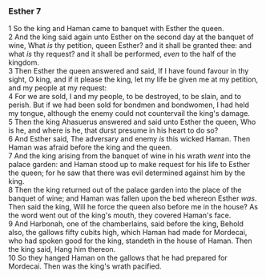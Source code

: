 ### Esther 7

1 So the king and Haman came to banquet with Esther the queen.  
2 And the king said again unto Esther on the second day at the banquet of wine, What *is* thy petition, queen Esther? and it shall be granted thee: and what *is* thy request? and it shall be performed, *even* to the half of the kingdom.  
3 Then Esther the queen answered and said, If I have found favour in thy sight, O king, and if it please the king, let my life be given me at my petition, and my people at my request:  
4 For we are sold, I and my people, to be destroyed, to be slain, and to perish. But if we had been sold for bondmen and bondwomen, I had held my tongue, although the enemy could not countervail the king's damage.  
5 Then the king Ahasuerus answered and said unto Esther the queen, Who is he, and where is he, that durst presume in his heart to do so?  
6 And Esther said, The adversary and enemy *is* this wicked Haman. Then Haman was afraid before the king and the queen.  
7 And the king arising from the banquet of wine in his wrath *went* into the palace garden: and Haman stood up to make request for his life to Esther the queen; for he saw that there was evil determined against him by the king.  
8 Then the king returned out of the palace garden into the place of the banquet of wine; and Haman was fallen upon the bed whereon Esther *was*. Then said the king, Will he force the queen also before me in the house? As the word went out of the king's mouth, they covered Haman's face.  
9 And Harbonah, one of the chamberlains, said before the king, Behold also, the gallows fifty cubits high, which Haman had made for Mordecai, who had spoken good for the king, standeth in the house of Haman. Then the king said, Hang him thereon.  
10 So they hanged Haman on the gallows that he had prepared for Mordecai. Then was the king's wrath pacified.  
